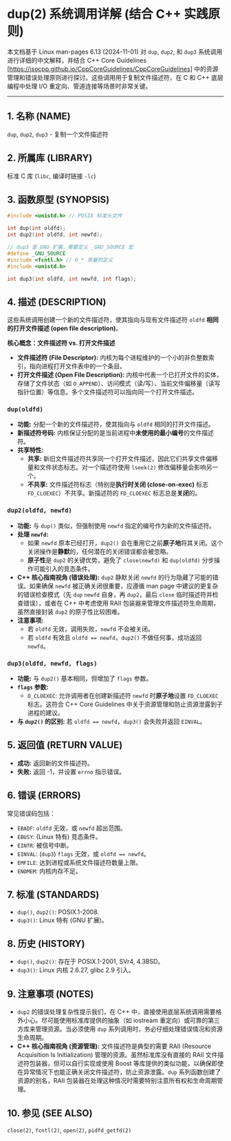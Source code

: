 # dup(2) 系统调用详解 (结合 C++ 实践原则)

本文档基于 Linux man-pages 6.13 (2024-11-01) 对 `dup`, `dup2`, 和 `dup3` 系统调用进行详细的中文解释，并结合 C++ Core Guidelines [https://isocpp.github.io/CppCoreGuidelines/CppCoreGuidelines] 中的资源管理和错误处理原则进行探讨。这些调用用于复制文件描述符，在 C 和 C++ 底层编程中处理 I/O 重定向、管道连接等场景时非常关键。

---

## 1. 名称 (NAME)
`dup`, `dup2`, `dup3` - 复制一个文件描述符

## 2. 所属库 (LIBRARY)
标准 C 库 (`libc`, 编译时链接 `-lc`)

## 3. 函数原型 (SYNOPSIS)
```c
#include <unistd.h> // POSIX 标准头文件

int dup(int oldfd);
int dup2(int oldfd, int newfd);

// dup3 是 GNU 扩展，需要定义 _GNU_SOURCE 宏
#define _GNU_SOURCE
#include <fcntl.h> // O_* 常量的定义
#include <unistd.h>

int dup3(int oldfd, int newfd, int flags);
```

## 4. 描述 (DESCRIPTION)

这些系统调用创建一个新的文件描述符，使其指向与现有文件描述符 `oldfd` **相同的打开文件描述 (open file description)**。

**核心概念：文件描述符 vs. 打开文件描述**
*   **文件描述符 (File Descriptor):** 内核为每个进程维护的一个小的非负整数索引，指向进程打开文件表中的一个条目。
*   **打开文件描述 (Open File Description):** 内核中代表一个已打开文件的实体，存储了文件状态（如 `O_APPEND`）、访问模式（读/写）、当前文件偏移量（读写指针位置）等信息。多个文件描述符可以指向同一个打开文件描述。

### `dup(oldfd)`
*   **功能:** 分配一个新的文件描述符，使其指向与 `oldfd` 相同的打开文件描述。
*   **新描述符号码:** 内核保证分配的是当前进程中**未使用的最小编号**的文件描述符。
*   **共享特性:**
    *   **共享:** 新旧文件描述符共享同一个打开文件描述，因此它们共享文件偏移量和文件状态标志。对一个描述符使用 `lseek(2)` 修改偏移量会影响另一个。
    *   **不共享:** 文件描述符标志（特别是**执行时关闭 (close-on-exec)** 标志 `FD_CLOEXEC`）不共享。新描述符的 `FD_CLOEXEC` 标志总是**关闭**的。

### `dup2(oldfd, newfd)`
*   **功能:** 与 `dup()` 类似，但强制使用 `newfd` 指定的编号作为新的文件描述符。
*   **处理 `newfd`:**
    *   如果 `newfd` 原本已经打开，`dup2()` 会在重用它之前**原子地**将其关闭。这个关闭操作是**静默**的，任何潜在的关闭错误都会被忽略。
    *   **原子性**是 `dup2` 的关键优势，避免了 `close(newfd)` 和 `dup(oldfd)` 分步操作可能引入的竞态条件。
*   **C++ 核心指南视角 (错误处理):** `dup2` 静默关闭 `newfd` 的行为隐藏了可能的错误。如果确保 `newfd` 被正确关闭很重要，应遵循 man page 中建议的更复杂的错误检查模式（先 `dup` `newfd` 自身，再 `dup2`，最后 `close` 临时描述符并检查错误），或者在 C++ 中考虑使用 RAII 包装器来管理文件描述符生命周期，虽然直接封装 `dup2` 的原子性比较困难。
*   **注意事项:**
    *   若 `oldfd` 无效，调用失败，`newfd` 不会被关闭。
    *   若 `oldfd` 有效且 `oldfd == newfd`，`dup2()` 不做任何事，成功返回 `newfd`。

### `dup3(oldfd, newfd, flags)`
*   **功能:** 与 `dup2()` 基本相同，但增加了 `flags` 参数。
*   **`flags` 参数:**
    *   `O_CLOEXEC`: 允许调用者在创建新描述符 `newfd` 时**原子地**设置 `FD_CLOEXEC` 标志。这符合 C++ Core Guidelines 中关于资源管理和防止资源泄露到子进程的建议。
*   **与 `dup2()` 的区别:** 若 `oldfd == newfd`，`dup3()` 会失败并返回 `EINVAL`。

## 5. 返回值 (RETURN VALUE)
*   **成功:** 返回新的文件描述符。
*   **失败:** 返回 -1，并设置 `errno` 指示错误。

## 6. 错误 (ERRORS)
常见错误码包括：
*   `EBADF`: `oldfd` 无效，或 `newfd` 超出范围。
*   `EBUSY`: (Linux 特有) 竞态条件。
*   `EINTR`: 被信号中断。
*   `EINVAL`: (`dup3`) `flags` 无效，或 `oldfd == newfd`。
*   `EMFILE`: 达到进程或系统文件描述符数量上限。
*   `ENOMEM`: 内核内存不足。

## 7. 标准 (STANDARDS)
*   `dup()`, `dup2()`: POSIX.1-2008.
*   `dup3()`: Linux 特有 (GNU 扩展)。

## 8. 历史 (HISTORY)
*   `dup()`, `dup2()`: 存在于 POSIX.1-2001, SVr4, 4.3BSD。
*   `dup3()`: Linux 内核 2.6.27, glibc 2.9 引入。

## 9. 注意事项 (NOTES)
*   `dup2` 的错误处理复杂性提示我们，在 C++ 中，直接使用底层系统调用需要格外小心。尽可能使用标准库提供的抽象（如 iostream 重定向）或可靠的第三方库来管理资源。当必须使用 `dup` 系列调用时，务必仔细处理错误情况和资源生命周期。
*   **C++ 核心指南视角 (资源管理):** 文件描述符是典型的需要 RAII (Resource Acquisition Is Initialization) 管理的资源。虽然标准库没有直接的 RAII 文件描述符包装器，但可以自行实现或使用 Boost 等库提供的类似功能，以确保即使在异常情况下也能正确关闭文件描述符，防止资源泄露。`dup` 系列函数创建了资源的别名，RAII 包装器在处理这种情况时需要特别注意所有权和生命周期管理。

## 10. 参见 (SEE ALSO)
`close(2)`, `fcntl(2)`, `open(2)`, `pidfd_getfd(2)`
